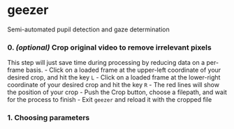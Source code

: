 # geezer
Semi-automated pupil detection and gaze determination

### 0. *(optional)* Crop original video to remove irrelevant pixels
This step will just save time during processing by reducing data on a per-frame basis. 
    - Click on a loaded frame at the upper-left coordinate of your desired crop, and hit the key `L`
    - Click on a loaded frame at the lower-right coordinate of your desired crop and hit the key `R`
    - The red lines will show the position of your crop
    - Push the Crop button, choose a filepath, and wait for the process to finish
    - Exit `geezer` and reload it with the cropped file

### 1. Choosing parameters
